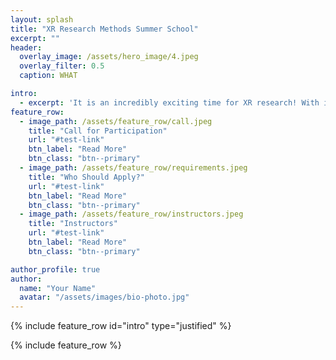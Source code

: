 ```yaml
---
layout: splash
title: "XR Research Methods Summer School"
excerpt: ""
header:
  overlay_image: /assets/hero_image/4.jpeg
  overlay_filter: 0.5 
  caption: WHAT

intro: 
  - excerpt: 'It is an incredibly exciting time for XR research! With immersive technologies rapidly advancing, we are at the brink of wider commercial adoption of MR and VR headsets. Research in this area can shape the future of how we work, learn, play, and socialise.'
feature_row:
  - image_path: /assets/feature_row/call.jpeg
    title: "Call for Participation"
    url: "#test-link"
    btn_label: "Read More"
    btn_class: "btn--primary" 
  - image_path: /assets/feature_row/requirements.jpeg
    title: "Who Should Apply?"
    url: "#test-link"
    btn_label: "Read More"
    btn_class: "btn--primary" 
  - image_path: /assets/feature_row/instructors.jpeg
    title: "Instructors"
    url: "#test-link"
    btn_label: "Read More"
    btn_class: "btn--primary"

author_profile: true
author:
  name: "Your Name"
  avatar: "/assets/images/bio-photo.jpg"
---
```


{% include feature_row id="intro" type="justified" %}

{% include feature_row %}
